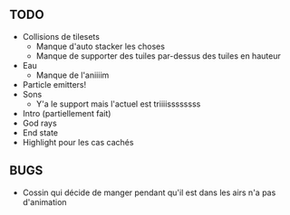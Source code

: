 ## TODO

* Collisions de tilesets
    * Manque d'auto stacker les choses
    * Manque de supporter des tuiles par-dessus des tuiles en hauteur
* Eau
    * Manque de l'aniiiim
* Particle emitters!
* Sons
    * Y'a le support mais l'actuel est triiiissssssss
* Intro (partiellement fait)
* God rays
* End state
* Highlight pour les cas cachés

## BUGS

* Cossin qui décide de manger pendant qu'il est dans les airs n'a pas d'animation
